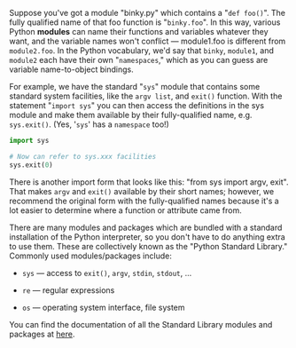 Suppose you've got a module "binky.py" which contains a "`def foo()`". The fully qualified name of that foo function is "`binky.foo`". In this way, various Python **modules** can name their functions and variables whatever they want, and the variable names won't conflict — module1.foo is different from `module2.foo`. In the Python vocabulary, we'd say that `binky`, `module1`, and `module2` each have their own "`namespaces`," which as you can guess are variable name-to-object bindings.

For example, we have the standard "`sys`" module that contains some standard system facilities, like the `argv list`, and `exit()` function. With the statement "`import sys`" you can then access the definitions in the sys module and make them available by their fully-qualified name, e.g. `sys.exit()`. (Yes, '`sys`' has a `namespace` too!)
    
```python    
import sys

# Now can refer to sys.xxx facilities
sys.exit(0)
```    

There is another import form that looks like this: "from sys import argv, exit". That makes `argv` and `exit()` available by their short names; however, we recommend the original form with the fully-qualified names because it's a lot easier to determine where a function or attribute came from.

There are many modules and packages which are bundled with a standard installation of the Python interpreter, so you don't have to do anything extra to use them. These are collectively known as the "Python Standard Library." Commonly used modules/packages include:

* `sys` — access to `exit()`, `argv`, `stdin`, `stdout`, ... 

* `re` — regular expressions 

* `os` — operating system interface, file system 

You can find the documentation of all the Standard Library modules and packages at [here](https://docs.python.org/3/library/).
